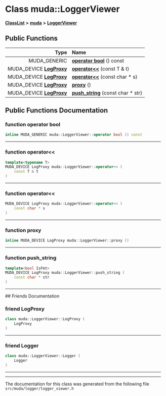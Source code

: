 

# Class muda::LoggerViewer



[**ClassList**](annotated.md) **>** [**muda**](namespacemuda.md) **>** [**LoggerViewer**](classmuda_1_1_logger_viewer.md)










































## Public Functions

| Type | Name |
| ---: | :--- |
|  MUDA\_GENERIC | [**operator bool**](#function-operator-bool) () const<br> |
|  MUDA\_DEVICE [**LogProxy**](classmuda_1_1_log_proxy.md) | [**operator&lt;&lt;**](#function-operator) (const T & t) <br> |
|  MUDA\_DEVICE [**LogProxy**](classmuda_1_1_log_proxy.md) | [**operator&lt;&lt;**](#function-operator_1) (const char \* s) <br> |
|  MUDA\_DEVICE [**LogProxy**](classmuda_1_1_log_proxy.md) | [**proxy**](#function-proxy) () <br> |
|  MUDA\_DEVICE [**LogProxy**](classmuda_1_1_log_proxy.md) | [**push\_string**](#function-push_string) (const char \* str) <br> |




























## Public Functions Documentation




### function operator bool 

```C++
inline MUDA_GENERIC muda::LoggerViewer::operator bool () const
```




<hr>



### function operator&lt;&lt; 

```C++
template<typename T>
MUDA_DEVICE LogProxy muda::LoggerViewer::operator<< (
    const T & t
) 
```




<hr>



### function operator&lt;&lt; 

```C++
MUDA_DEVICE LogProxy muda::LoggerViewer::operator<< (
    const char * s
) 
```




<hr>



### function proxy 

```C++
inline MUDA_DEVICE LogProxy muda::LoggerViewer::proxy () 
```




<hr>



### function push\_string 

```C++
template<bool IsFmt>
MUDA_DEVICE LogProxy muda::LoggerViewer::push_string (
    const char * str
) 
```




<hr>## Friends Documentation





### friend LogProxy 

```C++
class muda::LoggerViewer::LogProxy (
    LogProxy
) 
```




<hr>



### friend Logger 

```C++
class muda::LoggerViewer::Logger (
    Logger
) 
```




<hr>

------------------------------
The documentation for this class was generated from the following file `src/muda/logger/logger_viewer.h`

